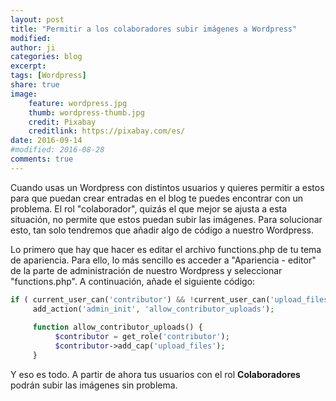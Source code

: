 ```yaml
---
layout: post
title: "Permitir a los colaboradores subir imágenes a Wordpress"
modified:
author: ji
categories: blog
excerpt:
tags: [Wordpress]
share: true
image:
    feature: wordpress.jpg
    thumb: wordpress-thumb.jpg
    credit: Pixabay
    creditlink: https://pixabay.com/es/
date: 2016-09-14
#modified: 2016-08-28
comments: true
---
```


Cuando usas un Wordpress con distintos usuarios y quieres permitir a estos para que puedan crear entradas en el blog te puedes encontrar con un problema. El rol "colaborador", quizás el que mejor se ajusta a esta situación, no permite que estos puedan subir las imágenes. Para solucionar esto, tan solo tendremos que añadir algo de código a nuestro Wordpress.

Lo primero que hay que hacer es editar el archivo functions.php de tu tema de apariencia. Para ello, lo más sencillo es acceder a "Apariencia - editor" de la parte de administración de nuestro Wordpress y seleccionar "functions.php". A continuación, añade el siguiente código:

```php
if ( current_user_can('contributor') && !current_user_can('upload_files') )
     add_action('admin_init', 'allow_contributor_uploads');
     
     function allow_contributor_uploads() {
          $contributor = get_role('contributor');
          $contributor->add_cap('upload_files');
     }
```

Y eso es todo. A partir de ahora tus usuarios con el rol **Colaboradores** podrán subir las imágenes sin problema.